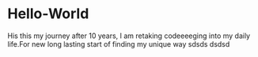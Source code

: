 # Hello-World

His this my journey after 10 years, I am retaking codeeeeging into my daily life.For new long lasting start of finding my unique way sdsds  dsdsd
